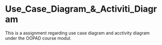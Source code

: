 # Use_Case_Diagram_&_Activiti_Diagram
 This is a assignment regarding use case diagram and acctivity diagram under the OOPAD course modul.
